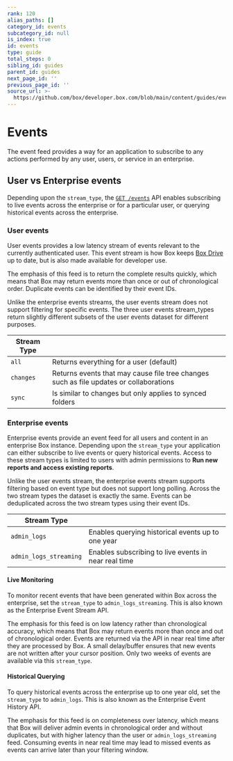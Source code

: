```yaml
---
rank: 120
alias_paths: []
category_id: events
subcategory_id: null
is_index: true
id: events
type: guide
total_steps: 0
sibling_id: guides
parent_id: guides
next_page_id: ''
previous_page_id: ''
source_url: >-
  https://github.com/box/developer.box.com/blob/main/content/guides/events/index.md
---
```

# Events

The event feed provides a way for an application to subscribe to any actions
performed by any user, users, or service in an enterprise.

## User vs Enterprise events

Depending upon the `stream_type`, the [`GET /events`](e://get_events) API
enables subscribing to live events across the enterprise or for a particular
user, or querying historical events across the enterprise.

### User events

User events provides a low latency stream of events relevant to the currently
authenticated user. This event stream is how Box keeps [Box Drive][drive] up to
date, but is also made available for developer use.

The emphasis of this feed is to return the complete results quickly, which means
that Box may return events more than once or out of chronological order.
Duplicate events can be identified by their event IDs.

Unlike the enterprise events streams, the user events stream does not support
filtering for specific events. The three user events stream_types return
slightly different subsets of the user events dataset for different purposes.

<!-- markdownlint-disable line-length -->

| Stream Type |                                                                                         |
| ----------- | --------------------------------------------------------------------------------------- |
| `all`       | Returns everything for a user (default)                                                 |
| `changes`   | Returns events that may cause file tree changes such as file updates or collaborations |
| `sync`      | Is similar to changes but only applies to synced folders                                |

<!-- markdownlint-enable line-length -->

### Enterprise events

Enterprise events provide an event feed for all users and content in an
enterprise Box instance. Depending upon the `stream_type` your application can
either subscribe to live events or query historical events. Access to these
stream types is limited to users with admin permissions to
**Run new reports and access existing reports**.

Unlike the user events stream, the enterprise events stream supports filtering
based on event type but does not support long polling. Across the two
stream types the dataset is exactly the same. Events can be deduplicated across
the two stream types using their event IDs.

<!-- markdownlint-disable line-length -->

| Stream Type |                                                                                         |
| ----------- | --------------------------------------------------------------------------------------- |
| `admin_logs`       | Enables querying historical events up to one year                                                 |
| `admin_logs_streaming`   | Enables subscribing to live events in near real time                     |

<!-- markdownlint-enable line-length -->

#### Live Monitoring

To monitor recent events that have been generated within Box across the
enterprise, set the `stream_type` to `admin_logs_streaming`. This is also known
as the Enterprise Event Stream API.

The emphasis for this feed is on low latency rather than chronological
accuracy, which means that Box may return events more than once and out of
chronological order. Events are returned via the API in near real time after
they are processed by Box. A small delay/buffer ensures that new events are not
written after your cursor position. Only two weeks of events are available via
this `stream_type`.

#### Historical Querying

To query historical events across the enterprise up to one year old, set the
`stream_type` to `admin_logs`. This is also known as the Enterprise Event
History API.

The emphasis for this feed is on completeness over latency, which means that
Box will deliver admin events in chronological order and without duplicates,
but with higher latency than the user or `admin_logs_streaming` feed. Consuming
events in near real time may lead to missed events as events can arrive later
than your filtering window.

[drive]:https://www.box.com/drive